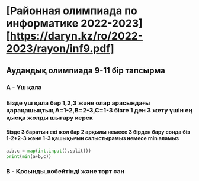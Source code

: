 # [Районная олимпиада по информатике 2022-2023][https://daryn.kz/ro/2022-2023/rayon/inf9.pdf]
## Аудандық олимпиада 9-11 бір тапсырма
### A - Үш қала
### Бізде үш қала бар 1,2,3   және олар арасындағы қарақашықтық A=1-2,B=2-3,C=1-3  бізге 1 ден 3 жету үшін ең қысқа жолды шығару керек
#### Бізде 3 баратын екі жол бар 2 арқылы немесе 3 бірден бару сонда біз 1-2+2-3 және 1-3 қашықығын салыстырамыз немесе min аламыз
```Python
a,b,c = map(int,input().split())
print(min(a+b,c))
```
### B - Қосынды,көбейтінді және төрт сан
### 
